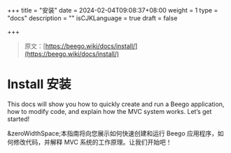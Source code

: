 +++
title = "安装"
date = 2024-02-04T09:08:37+08:00
weight = 1
type = "docs"
description = ""
isCJKLanguage = true
draft = false

+++

> 原文：[https://beego.wiki/docs/install/](https://beego.wiki/docs/install/)

# Install 安装



This docs will show you how to quickly create and run a Beego application, how to modify code, and explain how the MVC system works. Let’s get started!

&zeroWidthSpace;本指南将向您展示如何快速创建和运行 Beego 应用程序，如何修改代码，并解释 MVC 系统的工作原理。让我们开始吧！